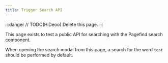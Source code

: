 ```yaml
---
title: Trigger Search API
---
```


:::danger
// TODO(HiDeoo) Delete this page.
:::

This page exists to test a public API for searching with the Pagefind search component.

When opening the search modal from this page, a search for the word `test` should be performed by default.
